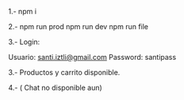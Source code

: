1.- npm i

2.-
npm run prod
npm run dev
npm run file

3.- Login:

Usuario: santi.iztli@gmail.com
Password: santipass

3.- Productos y carrito disponible.

4.- ( Chat no disponible aun)
